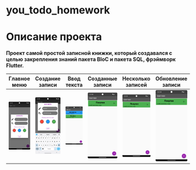 # you_todo_homework

# Описание проекта

**Проект самой простой записной книжки, который создавался с целью закрепления знаний пакета BloC и пакета SQL, фрэймворк Flutter.**

|            Главное меню            |           Создание записи            |             Ввод текста              |             Созданные записи              |             Несколько записей             |             Обновление записи             |
|:----------------------------------:|:------------------------------------:|:------------------------------------:|:-----------------------------------------:|:-----------------------------------------:|:-----------------------------------------:|
| ![](./preview_images/add_note.png) | ![](./preview_images/input_text.png) | ![](./preview_images/list_notes.png) | ![](./preview_images/note_in_progres.png) | ![](./preview_images/note_in_progres.png) | ![](./preview_images/note_in_progres.png) |

